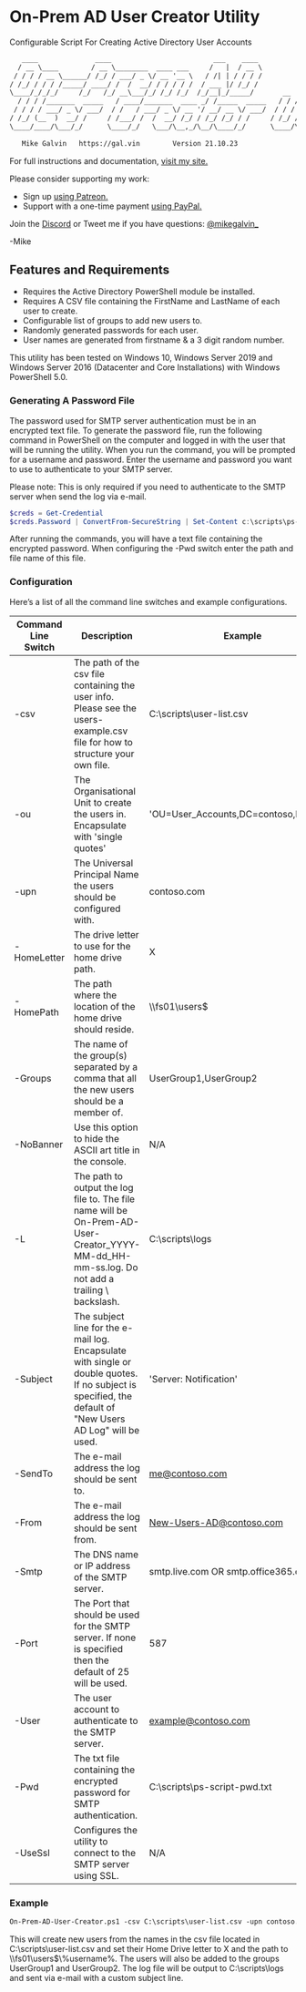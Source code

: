# On-Prem AD User Creator Utility

Configurable Script For Creating Active Directory User Accounts

``` txt
   ____              ____                         ___    ____                               
  / __ \____        / __ \________  ____ ___     /   |  / __ \                              
 / / / / __ \______/ /_/ / ___/ _ \/ __ '__ \   / /| | / / / /                              
/ /_/ / / / /_____/ ____/ /  /  __/ / / / / /  / ___ |/ /_/ /                               
\____/_/_/_/     /_/   /_/ __\___/_/ /_/ /_/  /_/__|_/_____/       __  ____  _ ___ __       
  / / / /_______  _____   / ____/_______  ____ _/ /_____  _____   / / / / /_(_) (_) /___  __
 / / / / ___/ _ \/ ___/  / /   / ___/ _ \/ __ '/ __/ __ \/ ___/  / / / / __/ / / / __/ / / /
/ /_/ (__  )  __/ /     / /___/ /  /  __/ /_/ / /_/ /_/ / /     / /_/ / /_/ / / / /_/ /_/ / 
\____/____/\___/_/      \____/_/   \___/\__,_/\__/\____/_/      \____/\__/_/_/_/\__/\__, /  
                                                                                   /____/   
   Mike Galvin   https://gal.vin        Version 21.10.23
```

For full instructions and documentation, [visit my site.](https://gal.vin/posts/powershell-create-ad-users-from-csv)

Please consider supporting my work:

* Sign up [using Patreon.](https://www.patreon.com/mikegalvin)
* Support with a one-time payment [using PayPal.](https://www.paypal.me/digressive)

Join the [Discord](http://discord.gg/5ZsnJ5k) or Tweet me if you have questions: [@mikegalvin_](https://twitter.com/mikegalvin_)

-Mike

## Features and Requirements

* Requires the Active Directory PowerShell module be installed.
* Requires A CSV file containing the FirstName and LastName of each user to create.
* Configurable list of groups to add new users to.
* Randomly generated passwords for each user.
* User names are generated from firstname & a 3 digit random number.

This utility has been tested on Windows 10, Windows Server 2019 and Windows Server 2016 (Datacenter and Core Installations) with Windows PowerShell 5.0.

### Generating A Password File

The password used for SMTP server authentication must be in an encrypted text file. To generate the password file, run the following command in PowerShell on the computer and logged in with the user that will be running the utility. When you run the command, you will be prompted for a username and password. Enter the username and password you want to use to authenticate to your SMTP server.

Please note: This is only required if you need to authenticate to the SMTP server when send the log via e-mail.

``` powershell
$creds = Get-Credential
$creds.Password | ConvertFrom-SecureString | Set-Content c:\scripts\ps-script-pwd.txt
```

After running the commands, you will have a text file containing the encrypted password. When configuring the -Pwd switch enter the path and file name of this file.

### Configuration

Here’s a list of all the command line switches and example configurations.

| Command Line Switch | Description | Example |
| ------------------- | ----------- | ------- |
| -csv | The path of the csv file containing the user info. Please see the users-example.csv file for how to structure your own file. | C:\scripts\user-list.csv |
| -ou | The Organisational Unit to create the users in. Encapsulate with 'single quotes' | 'OU=User_Accounts,DC=contoso,DC=com' |
| -upn | The Universal Principal Name the users should be configured with. | contoso.com |
| -HomeLetter | The drive letter to use for the home drive path. | X |
| -HomePath | The path where the location of the home drive should reside. | \\\fs01\users$ |
| -Groups | The name of the group(s) separated by a comma that all the new users should be a member of. | UserGroup1,UserGroup2
| -NoBanner | Use this option to hide the ASCII art title in the console. | N/A |
| -L | The path to output the log file to. The file name will be On-Prem-AD-User-Creator_YYYY-MM-dd_HH-mm-ss.log. Do not add a trailing \ backslash. | C:\scripts\logs |
| -Subject | The subject line for the e-mail log. Encapsulate with single or double quotes. If no subject is specified, the default of "New Users AD Log" will be used. | 'Server: Notification' |
| -SendTo | The e-mail address the log should be sent to. | me@contoso.com |
| -From | The e-mail address the log should be sent from. | New-Users-AD@contoso.com |
| -Smtp | The DNS name or IP address of the SMTP server. | smtp.live.com OR smtp.office365.com |
| -Port | The Port that should be used for the SMTP server. If none is specified then the default of 25 will be used. | 587 |
| -User | The user account to authenticate to the SMTP server. | example@contoso.com |
| -Pwd | The txt file containing the encrypted password for SMTP authentication. | C:\scripts\ps-script-pwd.txt |
| -UseSsl | Configures the utility to connect to the SMTP server using SSL. | N/A |

### Example

``` txt
On-Prem-AD-User-Creator.ps1 -csv C:\scripts\user-list.csv -upn contoso.com -ou 'OU=User_Accounts,DC=contoso,DC=com' -HomeLetter X -HomePath \\fs01\users$ -Groups UserGroup1,UserGroup2 -L C:\scripts\logs -Subject 'Server: New Users Log' -SendTo me@contoso.com -From New-Users-AD@contoso.com -Smtp smtp.outlook.com -User user@contoso.com -Pwd C:\scripts\ps-script-pwd.txt -UseSsl
```

This will create new users from the names in the csv file located in C:\scripts\user-list.csv and set their Home Drive letter to X and the path to \\\fs01\users$\\%username%. The users will also be added to the groups UserGroup1 and UserGroup2. The log file will be output to C:\scripts\logs and sent via e-mail with a custom subject line.
